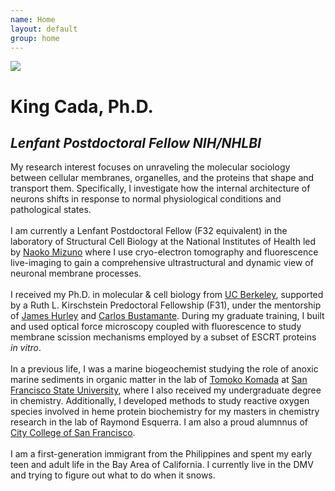 ```yaml
---
name: Home
layout: default
group: home
---
```


<img src="/static/KC-profile-pic.jpg" class="img-responsive center-block"/>
<h1 class="text-center">King Cada, Ph.D.</h1>
<h2 class="text-center"><i>Lenfant Postdoctoral Fellow NIH/NHLBI</i></h2>

<p class="lead text-left">

My research interest focuses on unraveling the molecular sociology between cellular membranes, organelles, and the proteins that shape and transport them. Specifically, I investigate how the internal architecture of neurons shifts in response to normal physiological conditions and pathological states. <br>
<br>
I am currently a Lenfant Postdoctoral Fellow (F32 equivalent) in the laboratory of Structural Cell Biology at the National Institutes of Health led by [Naoko Mizuno](https://www.nhlbi.nih.gov/science/laboratory-structural-cell-biology) where I use cryo-electron tomography and fluorescence live-imaging to gain a comprehensive ultrastructural and dynamic view of neuronal membrane processes.  
<br>
I received my Ph.D. in molecular & cell biology from [UC Berkeley](https://www.berkeley.edu/), supported by a Ruth L. Kirschstein Predoctoral Fellowship (F31), under the mentorship of [James Hurley](https://membrane.berkeley.edu/) and [Carlos Bustamante](https://bustamante.berkeley.edu/). During my graduate training, I built and used optical force microscopy coupled with fluorescence to study membrane scission mechanisms employed by a subset of ESCRT proteins <i>in vitro</i>.
<br>
<br>
In a previous life, I was a marine biogeochemist studying the role of anoxic marine sediments in organic matter in the lab of [Tomoko Komada](https://komadatmk.wixsite.com/komadalab) at [San Francisco State University](https://www.sfsu.edu/), where I also received my undergraduate degree in chemistry. Additionally, I developed methods to study reactive oxygen species involved in heme protein biochemistry for my masters in chemistry research in the lab of Raymond Esquerra. I am also a proud alumnnus of [City College of San Francisco](https://www.ccsf.edu/). 
<br>
<br>
I am a first-generation immigrant from the Philippines and spent my early teen and adult life in the Bay Area of California. I currently live in the DMV and trying to figure out what to do when it snows.   
</p>
